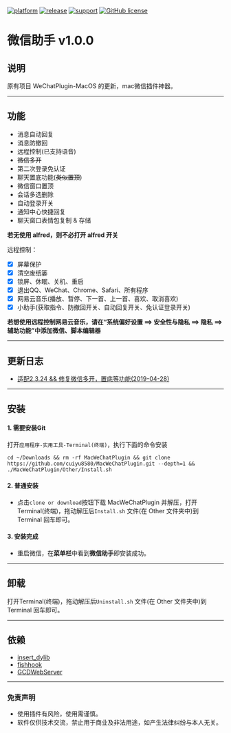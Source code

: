 

[![platform](https://img.shields.io/badge/platform-macos-lightgrey.svg)](https://www.apple.com/macos) [![release](https://img.shields.io/badge/release-v1.0.0-brightgreen.svg)](https://github.com/cuiyu8580/MacWeChatPlugin/releases)  [![support](https://img.shields.io/badge/support-wechat%202.3.24-blue.svg)](https://mac.weixin.qq.com/?t=mac&lang=zh_CN)
[![GitHub license](https://img.shields.io/github/license/cuiyu8580/MacWeChatPlugin.svg)](http://www.mit.edu)

# 微信助手 v1.0.0
## 说明


原有项目 WeChatPlugin-MacOS 的更新，mac微信插件神器。



---

## 功能
* 消息自动回复
* 消息防撤回
* 远程控制(已支持语音)
* ~~微信多开~~
* 第二次登录免认证
* 聊天置底功能(~~类似置顶~~)
* 微信窗口置顶
* 会话多选删除
* 自动登录开关
* 通知中心快捷回复
* 聊天窗口表情包复制 & 存储



**若无使用 alfred，则不必打开 alfred 开关**

远程控制：

- [x] 屏幕保护
- [x] 清空废纸篓
- [x] 锁屏、休眠、关机、重启
- [x] 退出QQ、WeChat、Chrome、Safari、所有程序
- [x] 网易云音乐(播放、暂停、下一首、上一首、喜欢、取消喜欢)
- [x] 小助手(获取指令、防撤回开关、自动回复开关、免认证登录开关)

**若想使用远程控制网易云音乐，请在“系统偏好设置 ==> 安全性与隐私 ==> 隐私 ==> 辅助功能”中添加微信、脚本编辑器**

---

## 更新日志

* [适配2.3.24 && 修复微信多开，置底等功能(2019-04-28)](https://github.com/cuiyu8580/MacWeChatPlugin/releases/tag/v1.0.0)


---

## 安装


#### 1. 需要安装Git


打开`应用程序-实用工具-Terminal(终端)`，执行下面的命令安装

`cd ~/Downloads && rm -rf MacWeChatPlugin && git clone https://github.com/cuiyu8580/MacWeChatPlugin.git --depth=1 && ./MacWeChatPlugin/Other/Install.sh`


#### 2. 普通安装

* 点击`clone or download`按钮下载 MacWeChatPlugin 并解压，打开Terminal(终端)，拖动解压后`Install.sh` 文件(在 Other 文件夹中)到 Terminal 回车即可。

#### 3. 安装完成

* 重启微信，在**菜单栏**中看到**微信助手**即安装成功。

---

## 卸载

打开Terminal(终端)，拖动解压后`Uninstall.sh` 文件(在 Other 文件夹中)到 Terminal 回车即可。

---


## 依赖

* [insert_dylib](https://github.com/Tyilo/insert_dylib)
* [fishhook](https://github.com/facebook/fishhook)
* [GCDWebServer](https://github.com/swisspol/GCDWebServer)

---

### 免责声明
* 使用插件有风险，使用需谨慎。
* 软件仅供技术交流，禁止用于商业及非法用途，如产生法律纠纷与本人无关。



